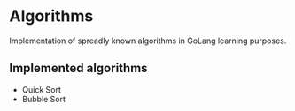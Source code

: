 # Algorithms

Implementation of spreadly known algorithms in GoLang learning  purposes.

## Implemented algorithms

* Quick Sort
* Bubble Sort
